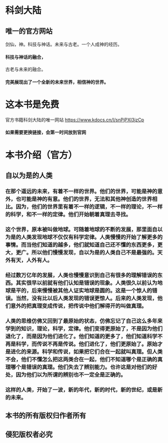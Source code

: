 # 科剑大陆
## 唯一的官方网站
剑仙，神。科技与神话。未来与古老。一个人成神的经历。
#### 科技与神话的融合，
古老与未来的融合。
#### 完美展现出了一个全新的未来世界，相信神的世界。

# 这本书是免费
官方书籍科剑大陆的唯一网站 https://www.kdocs.cn/l/snPjPXI3jzCp
#### 如果需要更换链接，会第一时间放到官网
# 本书介绍（官方）
## 自以为是的人类
### 在那个遥远的未来，有着不一样的世界。他们的世界，可能是神的意外，也可能是神的有意。他们的世界，无法和其他神创造的世界相比。因为，他们的世界里有着不一样的逻辑，不一样的理论，不一样的科学，和不一样的定律。他们开始朝着真理去寻找。
### 这个世界，原本被叫做地球。可随着地球的不断的发展，那里面自以为是的人类发现地球不仅仅有科学定律。人类慢慢的开始了解更多的事情。而当他们知道的越多，他们就知道自己还不懂的东西更多，更大，更广。所以他们慢慢发现，自以为是的人类自己不是最强的。天外有天，人外有人。
### 经过数万亿年的发展，人类也慢慢意识到自己有很多的理解错误的东西。其实很早以前就有他们认知是错误的现象。人类很久以前认为地球是平的，后来慢慢被其他人证实地球是圆的。这是一个惊人的错误。当然，没有比以后人类发现的错误更惊人。后来的人类发现，他们意外的把真理变成传说，把传说中他们解得开的叫做真理。
### 人类的思维仿佛又回到了最原始的状态，仿佛忘记了自己这么多年来学到的知识，理论，科学，定律。他们变得更原始了，不是因为他们退化了，而是因为他们进化了。他们知道的更多了，他们知道科学不再是科学，而传说不再是传说。他们进化了，他们更原始了。原始才是进化的来源。科学和传说，如果把它们合在一起就叫真理。但人类不会，他们不懂怎么把这两类合在一起，他们不知道哪个是正确的真理哪个是错误的真理。他们失去了辨别能力。也许这是对他们的好处，因为他们以为所谓的辨别也不一定全是正确的。
### 这样的人类，开始了一波，新的年代，新的时代，新的世纪，或是新的未来。
## 本书的所有版权归作者所有
## 侵犯版权者必究
